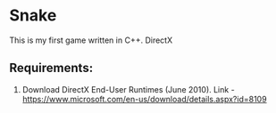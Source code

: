 # Snake
This is my first game written in С++. DirectX

## Requirements:
1) Download DirectX End-User Runtimes (June 2010). Link - https://www.microsoft.com/en-us/download/details.aspx?id=8109
